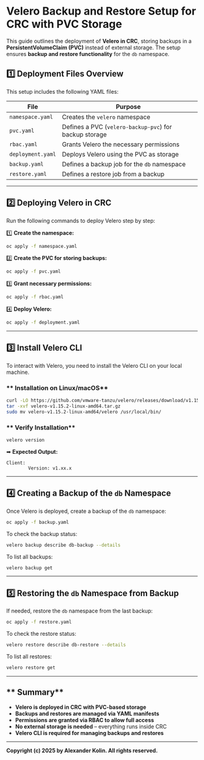 # **Velero Backup and Restore Setup for CRC with PVC Storage**

This guide outlines the deployment of **Velero in CRC**, storing backups in a **PersistentVolumeClaim (PVC)** instead of external storage. The setup ensures **backup and restore functionality** for the `db` namespace.

## **1️⃣ Deployment Files Overview**
This setup includes the following YAML files:

| File | Purpose |
|------|---------|
| `namespace.yaml` | Creates the `velero` namespace |
| `pvc.yaml` | Defines a PVC (`velero-backup-pvc`) for backup storage |
| `rbac.yaml` | Grants Velero the necessary permissions |
| `deployment.yaml` | Deploys Velero using the PVC as storage |
| `backup.yaml` | Defines a backup job for the `db` namespace |
| `restore.yaml` | Defines a restore job from a backup |

---

## **2️⃣ Deploying Velero in CRC**
Run the following commands to deploy Velero step by step:

1️⃣ **Create the namespace:**
```sh
oc apply -f namespace.yaml
```

2️⃣ **Create the PVC for storing backups:**
```sh
oc apply -f pvc.yaml
```

3️⃣ **Grant necessary permissions:**
```sh
oc apply -f rbac.yaml
```

4️⃣ **Deploy Velero:**
```sh
oc apply -f deployment.yaml
```

---

## **3️⃣ Install Velero CLI**
To interact with Velero, you need to install the Velero CLI on your local machine.

### ** Installation on Linux/macOS**
```sh
curl -LO https://github.com/vmware-tanzu/velero/releases/download/v1.15.2/velero-v1.15.2-linux-amd64.tar.gz
tar -xvf velero-v1.15.2-linux-amd64.tar.gz
sudo mv velero-v1.15.2-linux-amd64/velero /usr/local/bin/
```

### ** Verify Installation**
```sh
velero version
```
➡ **Expected Output:**
```
Client:
        Version: v1.xx.x
```

---

## **4️⃣ Creating a Backup of the `db` Namespace**
Once Velero is deployed, create a backup of the `db` namespace:
```sh
oc apply -f backup.yaml
```

To check the backup status:
```sh
velero backup describe db-backup --details
```

To list all backups:
```sh
velero backup get
```

---

## **5️⃣ Restoring the `db` Namespace from Backup**
If needed, restore the `db` namespace from the last backup:
```sh
oc apply -f restore.yaml
```

To check the restore status:
```sh
velero restore describe db-restore --details
```

To list all restores:
```sh
velero restore get
```

---

## ** Summary**
- **Velero is deployed in CRC with PVC-based storage**
- **Backups and restores are managed via YAML manifests**
- **Permissions are granted via RBAC to allow full access**
- **No external storage is needed** – everything runs inside CRC
- **Velero CLI is required for managing backups and restores**

---
**Copyright (c) 2025 by Alexander Kolin. All rights reserved.**